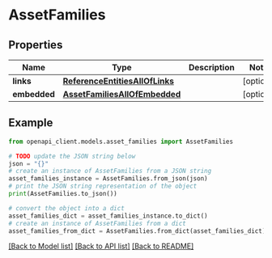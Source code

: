 # AssetFamilies


## Properties

Name | Type | Description | Notes
------------ | ------------- | ------------- | -------------
**links** | [**ReferenceEntitiesAllOfLinks**](ReferenceEntitiesAllOfLinks.md) |  | [optional] 
**embedded** | [**AssetFamiliesAllOfEmbedded**](AssetFamiliesAllOfEmbedded.md) |  | [optional] 

## Example

```python
from openapi_client.models.asset_families import AssetFamilies

# TODO update the JSON string below
json = "{}"
# create an instance of AssetFamilies from a JSON string
asset_families_instance = AssetFamilies.from_json(json)
# print the JSON string representation of the object
print(AssetFamilies.to_json())

# convert the object into a dict
asset_families_dict = asset_families_instance.to_dict()
# create an instance of AssetFamilies from a dict
asset_families_from_dict = AssetFamilies.from_dict(asset_families_dict)
```
[[Back to Model list]](../README.md#documentation-for-models) [[Back to API list]](../README.md#documentation-for-api-endpoints) [[Back to README]](../README.md)



